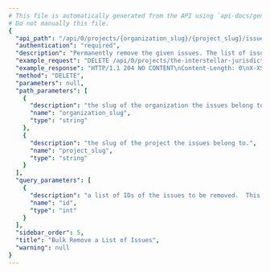 ```yaml
---
# This file is automatically generated from the API using `api-docs/generate.py`
# Do not manually this file.
{
  "api_path": "/api/0/projects/{organization_slug}/{project_slug}/issues/", 
  "authentication": "required", 
  "description": "Permanently remove the given issues. The list of issues to\nmodify is given through the `id` query parameter.  It is repeated\nfor each issue that should be removed.\n\nOnly queries by 'id' are accepted.\n\nIf any ids are out of scope this operation will succeed without\nany data mutation.", 
  "example_request": "DELETE /api/0/projects/the-interstellar-jurisdiction/amazing-plumbing/issues/?id=5&id=6 HTTP/1.1\nHost: sentry.io\nAuthorization: Bearer {base64-encoded-key-here}", 
  "example_response": "HTTP/1.1 204 NO CONTENT\nContent-Length: 0\nX-XSS-Protection: 1; mode=block\nContent-Language: en\nX-Content-Type-Options: nosniff\nVary: Accept-Language, Cookie\nAllow: GET, PUT, DELETE, HEAD, OPTIONS\nX-Frame-Options: deny", 
  "method": "DELETE", 
  "parameters": null, 
  "path_parameters": [
    {
      "description": "the slug of the organization the issues belong to.", 
      "name": "organization_slug", 
      "type": "string"
    }, 
    {
      "description": "the slug of the project the issues belong to.", 
      "name": "project_slug", 
      "type": "string"
    }
  ], 
  "query_parameters": [
    {
      "description": "a list of IDs of the issues to be removed.  This parameter shall be repeated for each issue.", 
      "name": "id", 
      "type": "int"
    }
  ], 
  "sidebar_order": 5, 
  "title": "Bulk Remove a List of Issues", 
  "warning": null
}
---
```

